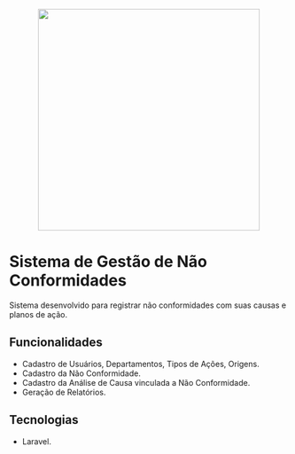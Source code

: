 <p align="center"><img src="https://snc.meuapp.net.br/public/img/logo_completa.png" width="400"></p>

# Sistema de Gestão de Não Conformidades
Sistema desenvolvido para registrar não conformidades com suas causas e planos de ação.

## Funcionalidades

- Cadastro de Usuários, Departamentos, Tipos de Ações, Origens.
- Cadastro da Não Conformidade.
- Cadastro da Análise de Causa vinculada a Não Conformidade.
- Geração de Relatórios.

## Tecnologias

- Laravel.
